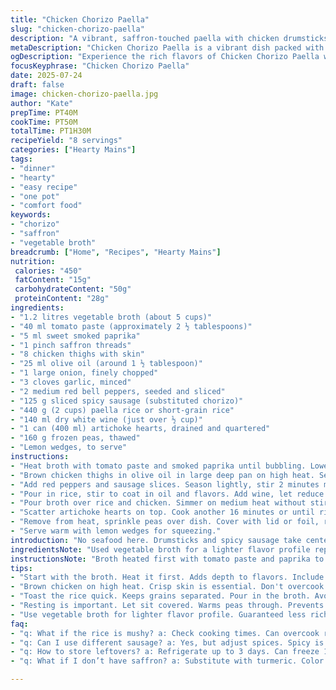 ```yaml
---
title: "Chicken Chorizo Paella"
slug: "chicken-chorizo-paella"
description: "A vibrant, saffron-touched paella with chicken drumsticks and spicy chorizo. Uses vegetable broth instead of chicken. Includes artichokes and peas. Paprika is smoky but replaced with mild sweet. Lemon wedges for brightness. Simmered until rice is tender yet firm with a bit of bite."
metaDescription: "Chicken Chorizo Paella is a vibrant dish packed with flavor, featuring chicken drumsticks, spicy sausage, artichokes, and smoky sweet paprika."
ogDescription: "Experience the rich flavors of Chicken Chorizo Paella with chicken, spicy sausage, and earthy vegetables. A hearty twist on a classic."
focusKeyphrase: "Chicken Chorizo Paella"
date: 2025-07-24
draft: false
image: chicken-chorizo-paella.jpg
author: "Kate"
prepTime: PT40M
cookTime: PT50M
totalTime: PT1H30M
recipeYield: "8 servings"
categories: ["Hearty Mains"]
tags:
- "dinner"
- "hearty"
- "easy recipe"
- "one pot"
- "comfort food"
keywords:
- "chorizo"
- "saffron"
- "vegetable broth"
breadcrumb: ["Home", "Recipes", "Hearty Mains"]
nutrition: 
 calories: "450"
 fatContent: "15g"
 carbohydrateContent: "50g"
 proteinContent: "28g"
ingredients:
- "1.2 litres vegetable broth (about 5 cups)"
- "40 ml tomato paste (approximately 2 ½ tablespoons)"
- "5 ml sweet smoked paprika"
- "1 pinch saffron threads"
- "8 chicken thighs with skin"
- "25 ml olive oil (around 1 ½ tablespoon)"
- "1 large onion, finely chopped"
- "3 cloves garlic, minced"
- "2 medium red bell peppers, seeded and sliced"
- "125 g sliced spicy sausage (substituted chorizo)"
- "440 g (2 cups) paella rice or short-grain rice"
- "140 ml dry white wine (just over ½ cup)"
- "1 can (400 ml) artichoke hearts, drained and quartered"
- "160 g frozen peas, thawed"
- "Lemon wedges, to serve"
instructions:
- "Heat broth with tomato paste and smoked paprika until bubbling. Lower heat, add saffron, salt, and pepper, keep warm."
- "Brown chicken thighs in olive oil in large deep pan on high heat. Season with salt and pepper. Add onion and garlic, cook 1-2 minutes."
- "Add red peppers and sausage slices. Season lightly, stir 2 minutes more."
- "Pour in rice, stir to coat in oil and flavors. Add wine, let reduce a minute."
- "Pour broth over rice and chicken. Simmer on medium heat without stirring for about 11 minutes."
- "Scatter artichoke hearts on top. Cook another 16 minutes or until rice is tender but with a bite and broth is thick but not dry."
- "Remove from heat, sprinkle peas over dish. Cover with lid or foil, rest 4 minutes."
- "Serve warm with lemon wedges for squeezing."
introduction: "No seafood here. Drumsticks and spicy sausage take center stage. Paprika swapped for a milder smoked version. Broth is veggie-based, richer and more layered. Artichokes add a subtle tang. Peas burst color and pop. Lemon cuts through the richness. Crisp skin on chicken counters tender rice grains. Slow simmer brings out depth, keep stirring to a minimum. Resting lets flavors settle. A homey shift on classic paella — hearty yet fresh."
ingredientsNote: "Used vegetable broth for a lighter flavor profile replacing chicken stock. Replaced chorizo with spicier sausage to boost punch. Slightly less oil but enough for crisping chicken. More garlic and an extra clove for aroma. Tomato paste quantity dropped a little to balance acidity. Paella rice or any short-grain risotto-type works best—absorbs broth without mush. Frozen peas defrosted rather than fresh for convenience. Artichoke hearts canned, rinsed and quartered maintain texture. Wine dry, not sweet, essential for reducing and de-glazing."
instructionsNote: "Broth heated first with tomato paste and paprika to unlock smoky sweet tones before saffron goes in — timing lets flavors bloom, avoid burning. Brown chicken well on high heat for rich skin color, finish on medium with veggies for tender bite, avoid overcooking garlic. Rice must toast briefly before liquid to keep grains separated. Cooking without stirring helps form socarrat - slightly caramelized bottom crust, signature of paella. Timing adjusted by a few minutes to ensure rice softness varies slightly with pan types and heat distribution. Rest time crucial to get peas warmed through without overcooking. Serve immediately after resting with bright lemon for acidity lift."
tips:
- "Start with the broth. Heat it first. Adds depth to flavors. Include tomato paste. Wait to add saffron. Helps to bloom the flavors."
- "Brown chicken on high heat. Crisp skin is essential. Don't overcook garlic. Timing is key. Finish on medium to soften veggies."
- "Toast the rice quick. Keeps grains separated. Pour in the broth. Avoid stirring while cooking. Helps form socarrat. Signature to paella."
- "Resting is important. Let sit covered. Warms peas through. Prevents overcooking. All flavors settle. Bright lemon gives acidity lift."
- "Use vegetable broth for lighter flavor profile. Guaranteed less rich than chicken stock. Adjust the oil too. Enough for crisping the chicken."
faq:
- "q: What if the rice is mushy? a: Check cooking times. Can overcook rice easily. Try slight adjustments in heat. Different pan types, too."
- "q: Can I use different sausage? a: Yes, but adjust spices. Spicy is good here. Mild sausage won’t be same. Flavor profile shifts."
- "q: How to store leftovers? a: Refrigerate up to 3 days. Can freeze 1 month too. Just cool completely first. Then seal in container."
- "q: What if I don’t have saffron? a: Substitute with turmeric. Color but not same flavor. Or skip. The dish still works. Other spices help."

---
```

